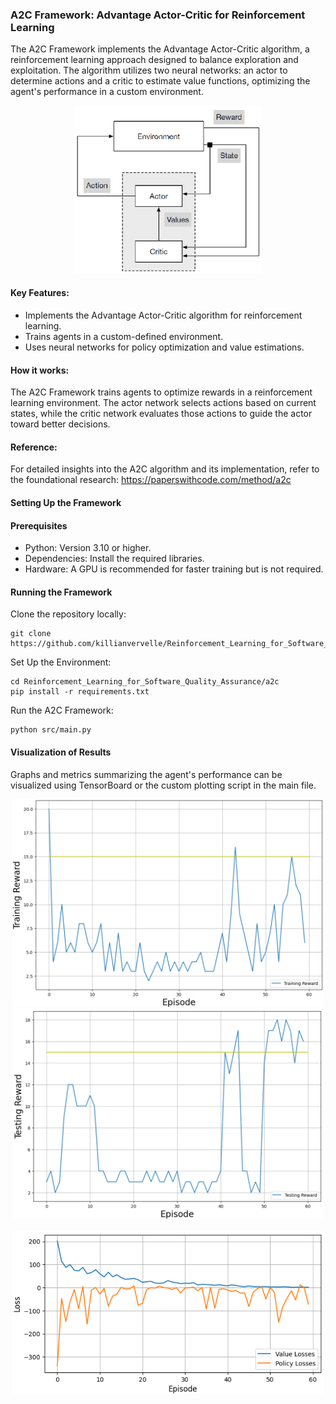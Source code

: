 ### A2C Framework: Advantage Actor-Critic for Reinforcement Learning
The A2C Framework implements the Advantage Actor-Critic algorithm, a reinforcement learning approach designed to balance exploration and exploitation. The algorithm utilizes two neural networks: an actor to determine actions and a critic to estimate value functions, optimizing the agent's performance in a custom environment. 
<div align="center">
  <img src="../img/a2c_diag.png" alt="Alt text" width="300">
</div>

#### Key Features:
- Implements the Advantage Actor-Critic algorithm for reinforcement learning.
- Trains agents in a custom-defined environment.
- Uses neural networks for policy optimization and value estimations.

#### How it works:
The A2C Framework trains agents to optimize rewards in a reinforcement learning environment. The actor network selects actions based on current states, while the critic network evaluates those actions to guide the actor toward better decisions. 

#### Reference: 
For detailed insights into the A2C algorithm and its implementation, refer to the foundational research:
https://paperswithcode.com/method/a2c

#### Setting Up the Framework
#### Prerequisites
* Python: Version 3.10 or higher.
* Dependencies: Install the required libraries.
* Hardware: A GPU is recommended for faster training but is not required.

#### Running the Framework

Clone the repository locally:
```
git clone https://github.com/killianvervelle/Reinforcement_Learning_for_Software_Quality_Assurance
```
Set Up the Environment:
```
cd Reinforcement_Learning_for_Software_Quality_Assurance/a2c
pip install -r requirements.txt
```
Run the A2C Framework:
```
python src/main.py
```

#### Visualization of Results
Graphs and metrics summarizing the agent's performance can be visualized using TensorBoard or the custom plotting script in the main file.
<div align="center">
  <img src="../img/a2c_train.png" alt="Alt text" width="500">
  <img src="../img/a2c_test.png" alt="Alt text" width="498">
  <br><br>
  <img src="../img/a2c_loss.png" alt="Alt text" width="500">
</div>